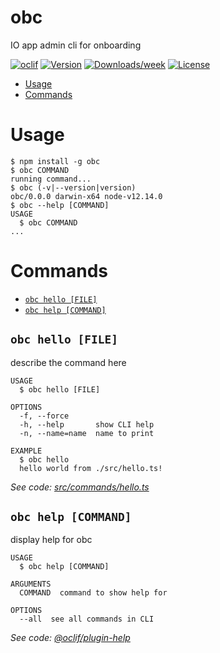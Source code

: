 obc
===

IO app admin cli for onboarding

[![oclif](https://img.shields.io/badge/cli-oclif-brightgreen.svg)](https://oclif.io)
[![Version](https://img.shields.io/npm/v/obc.svg)](https://npmjs.org/package/obc)
[![Downloads/week](https://img.shields.io/npm/dw/obc.svg)](https://npmjs.org/package/obc)
[![License](https://img.shields.io/npm/l/obc.svg)](https://github.com/pagopa/io-cli-admin/blob/master/package.json)

<!-- toc -->
* [Usage](#usage)
* [Commands](#commands)
<!-- tocstop -->
# Usage
<!-- usage -->
```sh-session
$ npm install -g obc
$ obc COMMAND
running command...
$ obc (-v|--version|version)
obc/0.0.0 darwin-x64 node-v12.14.0
$ obc --help [COMMAND]
USAGE
  $ obc COMMAND
...
```
<!-- usagestop -->
# Commands
<!-- commands -->
* [`obc hello [FILE]`](#obc-hello-file)
* [`obc help [COMMAND]`](#obc-help-command)

## `obc hello [FILE]`

describe the command here

```
USAGE
  $ obc hello [FILE]

OPTIONS
  -f, --force
  -h, --help       show CLI help
  -n, --name=name  name to print

EXAMPLE
  $ obc hello
  hello world from ./src/hello.ts!
```

_See code: [src/commands/hello.ts](https://github.com/pagopa/io-cli-admin/blob/v0.0.0/src/commands/hello.ts)_

## `obc help [COMMAND]`

display help for obc

```
USAGE
  $ obc help [COMMAND]

ARGUMENTS
  COMMAND  command to show help for

OPTIONS
  --all  see all commands in CLI
```

_See code: [@oclif/plugin-help](https://github.com/oclif/plugin-help/blob/v2.2.3/src/commands/help.ts)_
<!-- commandsstop -->
